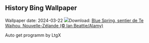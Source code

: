 ## History Bing Wallpaper
Wallpaper date: 2024-03-22
![](https://www.bing.com/th?id=OHR.WaikatoWater_FR-FR8437603608_UHD.jpg&w=1000)Download: [Blue Spring, sentier de Te Waihou, Nouvelle-Zélande (© Ian Beattie/Alamy)](https://www.bing.com/th?id=OHR.WaikatoWater_FR-FR8437603608_UHD.jpg)

Auto get programm by LtgX
